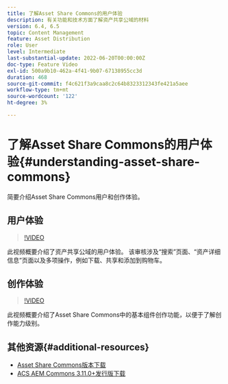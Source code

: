 ```yaml
---
title: 了解Asset Share Commons的用户体验
description: 有关功能和技术方面了解资产共享公域的材料
version: 6.4, 6.5
topic: Content Management
feature: Asset Distribution
role: User
level: Intermediate
last-substantial-update: 2022-06-20T00:00:00Z
doc-type: Feature Video
exl-id: 500a9b10-462a-4f41-9b07-67138955cc3d
duration: 468
source-git-commit: f4c621f3a9caa8c2c64b8323312343fe421a5aee
workflow-type: tm+mt
source-wordcount: '122'
ht-degree: 3%

---
```


# 了解Asset Share Commons的用户体验{#understanding-asset-share-commons}

简要介绍Asset Share Commons用户和创作体验。

## 用户体验

>[!VIDEO](https://video.tv.adobe.com/v/20497?quality=12&learn=on)

此视频概要介绍了资产共享公域的用户体验。 该审核涉及“搜索”页面、“资产详细信息”页面以及多项操作，例如下载、共享和添加到购物车。

## 创作体验

>[!VIDEO](https://video.tv.adobe.com/v/20498?quality=12&learn=on)

此视频概要介绍了Asset Share Commons中的基本组件创作功能，以便于了解创作能力级别。

## 其他资源{#additional-resources}

* [Asset Share Commons版本下载](https://github.com/Adobe-Marketing-Cloud/asset-share-commons/releases)
* [ACS AEM Commons 3.11.0+发行版下载](https://github.com/Adobe-Consulting-Services/acs-aem-commons/releases)
